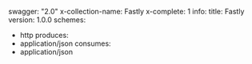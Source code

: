 swagger: "2.0"
x-collection-name: Fastly
x-complete: 1
info:
  title: Fastly
  version: 1.0.0
schemes:
- http
produces:
- application/json
consumes:
- application/json